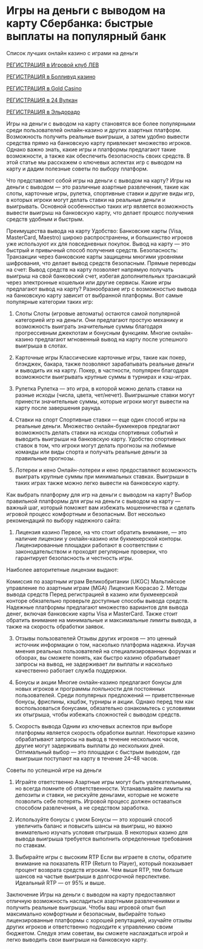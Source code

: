 # Игры на деньги с выводом на карту Сбербанка: быстрые выплаты на популярный банк
Список лучших онлайн казино с играми на деньги

[РЕГИСТРАЦИЯ в Игровой клуб ЛЕВ](https://yielddigitals.top?ref=fap_w41726p111_default)

[РЕГИСТРАЦИЯ в Болливуд казино](https://lucky-bo11ywood.top?ref=fap_w41726p129_default)

[РЕГИСТРАЦИЯ в Gold Casino](https://interup-moving.top?ref=fap_w41726p126_default)

[РЕГИСТРАЦИЯ в 24 Вулкан](https://digital-currents.top?ref=fap_w41726p113_default)

[РЕГИСТРАЦИЯ в Эльдорадо](https://digital-pours.top?ref=fap_w41726p112_default)

Игры на деньги с выводом на карту становятся все более популярными среди пользователей онлайн-казино и других азартных платформ. Возможность получить реальные выигрыши, а затем удобно вывести средства прямо на банковскую карту привлекает множество игроков. Однако важно знать, какие игры и платформы предлагают такие возможности, а также как обеспечить безопасность своих средств. В этой статье мы расскажем о ключевых аспектах игр с выводом на карту и дадим полезные советы по выбору платформ.

Что представляют собой игры на деньги с выводом на карту?
Игры на деньги с выводом — это различные азартные развлечения, такие как слоты, карточные игры, рулетка, спортивные ставки и другие виды игр, в которых игроки могут делать ставки на реальные деньги и выигрывать. Основной особенностью таких игр является возможность вывести выигрыш на банковскую карту, что делает процесс получения средств удобным и быстрым.

Преимущества вывода на карту
Удобство: Банковские карты (Visa, MasterCard, Maestro) широко распространены, и большинство игроков уже используют их для повседневных покупок. Вывод на карту — это быстрый и привычный способ получения средств.
Безопасность: Транзакции через банковские карты защищены многими уровнями шифрования, что делает вывод средств безопасным.
Прямые переводы на счет: Вывод средств на карту позволяет напрямую получать выигрыш на свой банковский счет, избегая дополнительных транзакций через электронные кошельки или другие сервисы.
Какие игры предлагают вывод на карту?
Разнообразие игр с возможностью вывода на банковскую карту зависит от выбранной платформы. Вот самые популярные категории таких игр:

1. Слоты
Слоты (игровые автоматы) остаются самой популярной категорией игр на деньги. Они предлагают простую механику и возможность выиграть значительные суммы благодаря прогрессивным джекпотам и бонусным функциям. Многие онлайн-казино предлагают мгновенный вывод на карту после успешного выигрыша в слотах.

2. Карточные игры
Классические карточные игры, такие как покер, блэкджек, бакара, также позволяют зарабатывать реальные деньги и выводить их на карту. Покер, в частности, популярен благодаря возможности выигрывать крупные суммы в турнирах и кэш-играх.

3. Рулетка
Рулетка — это игра, в которой можно делать ставки на разные исходы (числа, цвета, чет/нечет). Выигрышные ставки могут принести значительные суммы, которые игроки могут вывести на карту после завершения раунда.

4. Ставки на спорт
Спортивные ставки — еще один способ игры на реальные деньги. Множество онлайн-букмекеров предлагают возможность делать ставки на исходы спортивных событий и выводить выигрыши на банковскую карту. Удобство спортивных ставок в том, что игроки могут делать прогнозы на любимые команды или виды спорта и получать реальные деньги за правильные прогнозы.

5. Лотереи и кено
Онлайн-лотереи и кено предоставляют возможность выиграть крупные суммы при минимальных ставках. Выигрыши в таких играх также можно легко вывести на банковскую карту.

Как выбрать платформу для игр на деньги с выводом на карту?
Выбор правильной платформы для игры на деньги с выводом на карту — важный шаг, который поможет вам избежать мошенничества и сделать игровой процесс комфортным и безопасным. Вот несколько рекомендаций по выбору надежного сайта:

1. Лицензия казино
Первое, на что стоит обратить внимание, — это наличие лицензии у онлайн-казино или букмекерской конторы. Лицензированные площадки работают в соответствии с законодательством и проходят регулярные проверки, что гарантирует безопасность и честность игры.

Наиболее авторитетные лицензии выдают:

Комиссия по азартным играм Великобритании (UKGC)
Мальтийское управление по азартным играм (MGA)
Лицензия Кюрасао
2. Методы вывода средств
Перед регистрацией в казино или букмекерской конторе обязательно проверьте доступные способы вывода средств. Надежные платформы предлагают множество вариантов для вывода денег, включая банковские карты Visa и MasterCard. Также стоит обратить внимание на минимальные и максимальные лимиты вывода, а также на скорость обработки заявок.

3. Отзывы пользователей
Отзывы других игроков — это ценный источник информации о том, насколько платформа надежна. Изучая мнения реальных пользователей на специализированных форумах и обзорах, вы сможете понять, как быстро казино обрабатывает запросы на вывод, не задерживает ли выплаты и насколько качественно работает служба поддержки.

4. Бонусы и акции
Многие онлайн-казино предлагают бонусы для новых игроков и программы лояльности для постоянных пользователей. Среди популярных предложений — приветственные бонусы, фриспины, кэшбэк, турниры и акции. Однако перед тем как воспользоваться бонусами, обязательно ознакомьтесь с условиями их отыгрыша, чтобы избежать сложностей с выводом средств.

5. Скорость вывода
Одним из ключевых аспектов при выборе платформы является скорость обработки выплат. Некоторые казино обрабатывают запросы на вывод в течение нескольких часов, другие могут задерживать выплаты до нескольких дней. Оптимальный выбор — это площадки с быстрым выводом, где выигрыши поступают на карту в течение 24–48 часов.

Советы по успешной игре на деньги
1. Играйте ответственно
Азартные игры могут быть увлекательными, но всегда помните об ответственности. Устанавливайте лимиты на депозиты и ставки, не рискуйте деньгами, которые не можете позволить себе потерять. Игровой процесс должен оставаться способом развлечения, а не средством заработка.

2. Используйте бонусы с умом
Бонусы — это хороший способ увеличить баланс и повысить шансы на выигрыш, но важно внимательно изучать условия отыгрыша. В некоторых казино для вывода выигрыша требуется выполнить определенные требования по ставкам.

3. Выбирайте игры с высоким RTP
Если вы играете в слоты, обратите внимание на показатель RTP (Return to Player), который показывает процент возврата средств игрокам. Чем выше RTP, тем больше шансов на частые выигрыши в долгосрочной перспективе. Идеальный RTP — от 95% и выше.

Заключение
Игры на деньги с выводом на карту предоставляют отличную возможность насладиться азартными развлечениями и получить реальные выигрыши. Чтобы ваш игровой опыт был максимально комфортным и безопасным, выбирайте только лицензированные платформы с хорошей репутацией, изучайте отзывы других игроков и ответственно подходите к управлению своим бюджетом. Следуя этим советам, вы сможете наслаждаться игрой и легко выводить свои выигрыши на банковскую карту.
